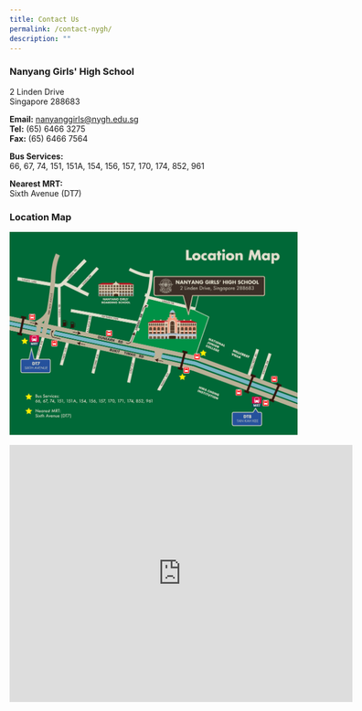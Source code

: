 ```yaml
---
title: Contact Us
permalink: /contact-nygh/
description: ""
---
```

### Nanyang Girls' High School

2 Linden Drive  <br>
Singapore 288683

**Email:**&nbsp;[nanyanggirls@nygh.edu.sg](mailto:nanyanggirls@nygh.edu.sg)  <br>
**Tel:** (65) 6466 3275  <br>
**Fax:** (65) 6466 7564

**Bus Services:**&nbsp;&nbsp;  <br>
66, 67, 74, 151, 151A, 154, 156, 157, 170, 174, 852, 961

**Nearest MRT:**  <br>
Sixth Avenue (DT7)

### Location Map

![](/images/nygh_location%20map.jpg)
<iframe src="https://www.google.com/maps/embed?pb=!1m18!1m12!1m3!1d3988.742273002888!2d103.79988537496575!3d1.3307194986566673!2m3!1f0!2f0!3f0!3m2!1i1024!2i768!4f13.1!3m3!1m2!1s0x31da10a16917dc91%3A0x6e34c1c9f4e04959!2sNanyang%20Girls'%20High%20School!5e0!3m2!1sen!2ssg!4v1697094465937!5m2!1sen!2ssg" width="600" height="450" style="border:0;" allowfullscreen="" loading="lazy"></iframe>